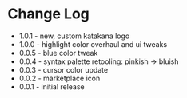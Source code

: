 # Change Log

* 1.0.1 - new, custom katakana logo
* 1.0.0 - highlight color overhaul and ui tweaks
* 0.0.5 - blue color tweak
* 0.0.4 - syntax palette retooling: pinkish -> bluish
* 0.0.3 - cursor color update
* 0.0.2 - marketplace icon
* 0.0.1 - initial release
